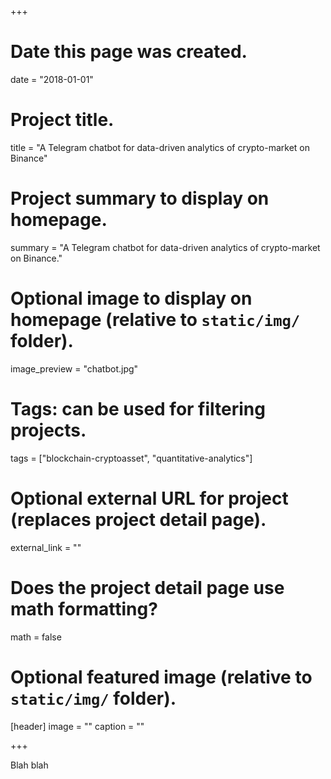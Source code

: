 +++
# Date this page was created.
date = "2018-01-01"

# Project title.
title = "A Telegram chatbot for data-driven analytics of crypto-market on Binance"

# Project summary to display on homepage.
summary = "A Telegram chatbot for data-driven analytics of crypto-market on Binance."

# Optional image to display on homepage (relative to `static/img/` folder).
image_preview = "chatbot.jpg"

# Tags: can be used for filtering projects.
tags = ["blockchain-cryptoasset", "quantitative-analytics"]

# Optional external URL for project (replaces project detail page).
external_link = ""

# Does the project detail page use math formatting?
math = false

# Optional featured image (relative to `static/img/` folder).
[header]
image = ""
caption = ""

+++

Blah blah